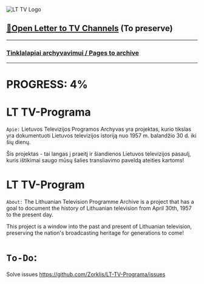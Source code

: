 ![LT TV Logo](https://github.com/Zorklis/LT-TV-Programa/assets/85455465/8af21558-6863-4625-adc1-d24045149992)



[📩Open Letter to TV Channels](https://github.com/Zorklis/LT-TV-Programa/wiki/Open-letter-to-Television-channels) (To preserve)
--

---
### [Tinklalapiai archyvavimui / Pages to archive](https://github.com/Zorklis/LT-TV-Programa/tree/TV-Programos/Templates/Tinklalapiai%20archyvavimui)
---


# PROGRESS: 4%

# LT TV-Programa
`Apie:`
Lietuvos Televizijos Programos Archyvas yra projektas, kurio tikslas yra dokumentuoti Lietuvos televizijos istoriją nuo 1957 m. balandžio 30 d. iki šių dienų.

Šis projektas - tai langas į praeitį ir šiandienos Lietuvos televizijos pasaulį, kuris ištikimai saugo mūsų šalies transliavimo paveldą ateities kartoms!

# LT TV-Program
`About:`
The Lithuanian Television Programme Archive is a project that has a goal to document the history of Lithuanian television from April 30th, 1957 to the present day.

This project is a window into the past and present of Lithuanian television, preserving the nation's broadcasting heritage for generations to come!

# `To-Do`:
Solve issues
https://github.com/Zorklis/LT-TV-Programa/issues
